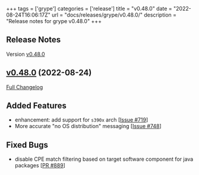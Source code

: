 +++
tags = ['grype']
categories = ['release']
title = "v0.48.0"
date = "2022-08-24T16:06:17Z"
url = "docs/releases/grype/v0.48.0/"
description = "Release notes for grype v0.48.0"
+++

## Release Notes

Version [v0.48.0](https://github.com/anchore/grype/releases/tag/v0.48.0)

## [v0.48.0](https://github.com/anchore/grype/tree/v0.48.0) (2022-08-24)

[Full Changelog](https://github.com/anchore/grype/compare/v0.47.0...v0.48.0)

## Added Features

- enhancement: add support for `s390x` arch [[Issue #719](https://github.com/anchore/grype/issues/719)]
- More accurate "no OS distribution" messaging [[Issue #748](https://github.com/anchore/grype/issues/748)]

## Fixed Bugs
- disable CPE match filtering based on target software component for java packages [[PR #889](https://github.com/anchore/grype/pull/889)]
